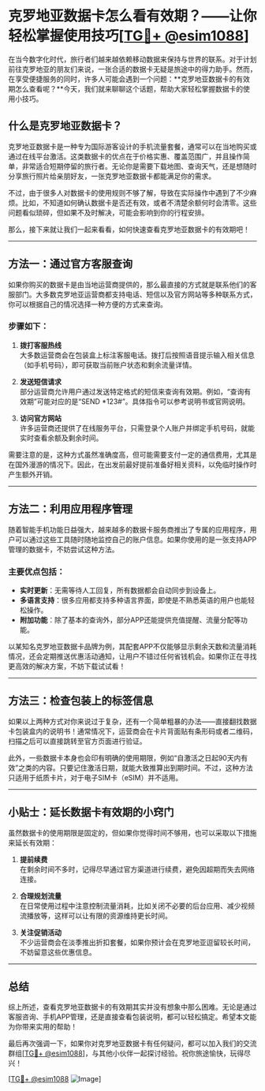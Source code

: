 # 克罗地亚数据卡怎么看有效期？——让你轻松掌握使用技巧[[TG💪+ @esim1088](https://t.me/s/esim1088)]

在当今数字化时代，旅行者们越来越依赖移动数据来保持与世界的联系。对于计划前往克罗地亚的朋友们来说，一张合适的数据卡无疑是旅途中的得力助手。然而，在享受便捷服务的同时，许多人可能会遇到一个问题：**克罗地亚数据卡的有效期怎么查看呢？**今天，我们就来聊聊这个话题，帮助大家轻松掌握数据卡的使用小技巧。

## 什么是克罗地亚数据卡？

克罗地亚数据卡是一种专为国际游客设计的手机流量套餐，通常可以在当地购买或通过在线平台激活。这类数据卡的优点在于价格实惠、覆盖范围广，并且操作简单，非常适合短期停留的旅行者。无论你是需要下载地图、查询天气，还是想随时分享旅行照片给亲朋好友，一张克罗地亚数据卡都能满足你的需求。

不过，由于很多人对数据卡的使用规则不够了解，导致在实际操作中遇到了不少麻烦。比如，不知道如何确认数据卡是否还有效，或者不清楚余额何时会清零。这些问题看似琐碎，但如果不及时解决，可能会影响到你的行程安排。

那么，接下来就让我们一起来看看，如何快速查看克罗地亚数据卡的有效期吧！

---

## 方法一：通过官方客服查询

如果你购买的数据卡是由当地运营商提供的，那么最直接的方式就是联系他们的客服部门。大多数克罗地亚运营商都支持电话、短信以及官方网站等多种联系方式，你可以根据自己的情况选择一种方便的方式来查询。

### 步骤如下：

1. **拨打客服热线**  
   大多数运营商会在包装盒上标注客服电话。拨打后按照语音提示输入相关信息（如手机号码），即可获取当前账户状态和剩余流量详情。

2. **发送短信请求**  
   部分运营商允许用户通过发送特定格式的短信来查询有效期。例如，“查询有效期”可能对应的是“SEND *123#”。具体指令可以参考说明书或官网说明。

3. **访问官方网站**  
   许多运营商还提供了在线服务平台，只需登录个人账户并绑定手机号码，就能实时查看余额及剩余时间。

需要注意的是，这种方式虽然准确度高，但可能需要支付一定的通信费用，尤其是在国外漫游的情况下。因此，在出发前最好提前准备好相关资料，以免临时操作时产生额外开销。

---

## 方法二：利用应用程序管理

随着智能手机功能日益强大，越来越多的数据卡服务商推出了专属的应用程序，用户可以通过这些工具随时随地监控自己的账户信息。如果你使用的是一张支持APP管理的数据卡，不妨尝试这种方法。

### 主要优点包括：

- **实时更新**：无需等待人工回复，所有数据都会自动同步到设备上。
- **多语言支持**：很多应用都支持多种语言界面，即使是不熟悉英语的用户也能轻松操作。
- **附加功能**：除了基本的查询外，部分APP还能提供充值提醒、流量分配等功能。

以某知名克罗地亚数据卡品牌为例，其配套APP不仅能够显示剩余天数和流量消耗情况，还会定期推送优惠活动通知，让用户不错过任何省钱机会。如果你正在寻找更高效的解决方案，不妨下载试试看！

---

## 方法三：检查包装上的标签信息

如果以上两种方式对你来说过于复杂，还有一个简单粗暴的办法——直接翻找数据卡包装盒内的说明书！通常情况下，运营商会在卡片背面贴有条形码或者二维码，扫描之后可以直接跳转至官方页面进行验证。

此外，一些数据卡本身也会印有明确的使用期限，例如“自激活之日起90天内有效”之类的内容。只要记住激活日期，就能大致推算出到期时间。不过，这种方法只适用于纸质卡片，对于电子SIM卡（eSIM）并不适用。

---

## 小贴士：延长数据卡有效期的小窍门

虽然数据卡的使用期限是固定的，但如果你觉得时间不够用，也可以采取以下措施来延长有效期：

1. **提前续费**  
   在剩余时间不多时，记得尽早通过官方渠道进行续费，避免因超期而失去网络连接。

2. **合理规划流量**  
   在日常使用过程中注意控制流量消耗，比如关闭不必要的后台应用、减少视频流播放等，这样可以让有限的资源维持更长时间。

3. **关注促销活动**  
   不少运营商会在淡季推出折扣套餐，如果你预计会在克罗地亚逗留较长时间，不妨留意这些优惠信息。

---

## 总结

综上所述，查看克罗地亚数据卡的有效期其实并没有想象中那么困难。无论是通过客服咨询、手机APP管理，还是直接查看包装说明，都可以轻松搞定。希望本文能为你带来实用的帮助！

最后再次强调一下，如果你对克罗地亚数据卡有任何疑问，都可以加入我们的交流群组[[TG💪+ @esim1088](https://t.me/s/esim1088)]，与其他小伙伴一起探讨经验。祝你旅途愉快，玩得尽兴！

[[TG💪+ @esim1088](https://t.me/s/esim1088) ![Image](https://i.postimg.cc/4NQfJmqS/Snipaste-2025-05-13-00-14-12.png)]